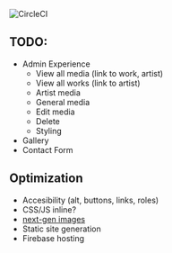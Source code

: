 ![CircleCI](https://circleci.com/gh/tomjschuster/funk-and-schuster.svg?style=svg&circle-token=cf1fa1c679d9fcfede3b89551d2d53d871d59e9a)

## TODO:
- Admin Experience
    - View all media (link to work, artist)
    - View all works (link to artist)
    - Artist media
    - General media
    - Edit media
    - Delete
    - Styling
- Gallery
- Contact Form

## Optimization
- Accesibility (alt, buttons, links, roles)
- CSS/JS inline?
- [next-gen images](https://developers.google.com/web/fundamentals/)
- Static site generation
- Firebase hosting